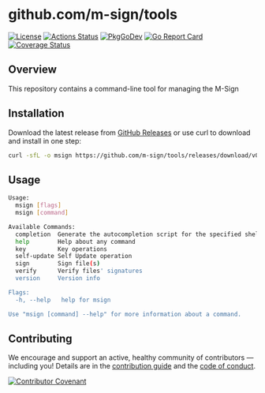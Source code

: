 # github.com/m-sign/tools
[![License][license-img]][license] [![Actions Status][action-img]][action] [![PkgGoDev][pkggodev-img]][pkggodev] [![Go Report Card][goreport-img]][goreport] [![Coverage Status][codecov-img]][codecov]

## Overview
This repository contains a command-line tool for managing the M-Sign

## Installation
Download the latest release from [GitHub Releases]() or use curl to download and install in one step:
```bash
curl -sfL -o msign https://github.com/m-sign/tools/releases/download/v0.0.1/msign_0.0.1_linux_amd64
```
## Usage
```bash
Usage:
  msign [flags]
  msign [command]

Available Commands:
  completion  Generate the autocompletion script for the specified shell
  help        Help about any command
  key         Key operations
  self-update Self Update operation
  sign        Sign file(s)
  verify      Verify files' signatures
  version     Version info

Flags:
  -h, --help   help for msign

Use "msign [command] --help" for more information about a command.
```

## Contributing
We encourage and support an active, healthy community of contributors &mdash;
including you! Details are in the [contribution guide](CONTRIBUTING.md) and
the [code of conduct](CODE_OF_CONDUCT.md).

[![Contributor Covenant][covenant-img]](CODE_OF_CONDUCT.md)

[covenant-img]: https://img.shields.io/badge/contributor%20covenant-v2.1%20adopted-ff69b4.svg
[license-img]: https://img.shields.io/badge/license-MIT-blue.svg
[license]: LICENSE
[action-img]: ../../workflows/Test/badge.svg
[action]: ../../actions
[goreport-img]: https://goreportcard.com/badge/github.com/m-sign/tools
[goreport]: https://goreportcard.com/report/github.com/m-sign/tools
[codecov-img]: https://codecov.io/gh/github.com/m-sign/tools/branch/master/graph/badge.svg
[codecov]: https://codecov.io/gh/github.com/m-sign/tools
[pkggodev-img]: https://pkg.go.dev/badge/github.com/m-sign/tools
[pkggodev]: https://pkg.go.dev/github.com/m-sign/tools

